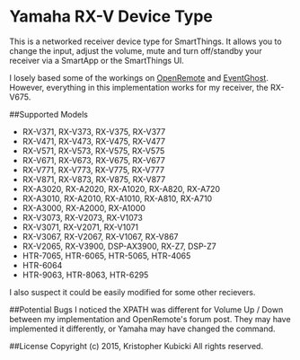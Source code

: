 # Yamaha RX-V Device Type
This is a networked receiver device type for SmartThings.  It allows you to change the input, adjust the volume, mute and turn off/standby your receiver via a SmartApp or the SmartThings UI.

I losely based some of the workings on <a href='http://openremote.org/display/forums/Controlling++RX+2065+Yamaha+Amp'>OpenRemote</a> and <a href='https://github.com/BirdAPI/yamaha-network-receivers'>EventGhost</a>.  However, everything in this implementation works for my receiver, the RX-V675.

##Supported Models
 * RX-V371, RX-V373, RX-V375, RX-V377
 * RX-V471, RX-V473, RX-V475, RX-V477
*  RX-V571, RX-V573, RX-V575, RX-V575
 * RX-V671, RX-V673, RX-V675, RX-V677
 * RX-V771, RX-V773, RX-V775, RX-V777
 * RX-V871, RX-V873, RX-V875, RX-V877
 * RX-A3020, RX-A2020, RX-A1020, RX-A820, RX-A720
 * RX-A3010, RX-A2010, RX-A1010, RX-A810, RX-A710
 * RX-A3000, RX-A2000, RX-A1000
 * RX-V3073, RX-V2073, RX-V1073
 * RX-V3071, RX-V2071, RX-V1071
 * RX-V3067, RX-V2067, RX-V1067, RX-V867
 * RX-V2065, RX-V3900, DSP-AX3900, RX-Z7, DSP-Z7
 * HTR-7065, HTR-6065, HTR-5065, HTR-4065
 * HTR-6064
 * HTR-9063, HTR-8063, HTR-6295
 
 I also suspect it could be easily modified for some other recievers. 

##Potential Bugs
I noticed the XPATH was different for Volume Up / Down between my implementation and OpenRemote's forum post.  They may have implemented it differently, or Yamaha may have changed the command.  

##License 
Copyright (c) 2015, Kristopher Kubicki
All rights reserved.
